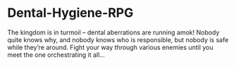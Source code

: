 # Dental-Hygiene-RPG

The kingdom is in turmoil – dental aberrations are running amok! Nobody quite knows why, and nobody knows who is responsible, but nobody is safe while they’re around. Fight your way through various enemies until you meet the one orchestrating it all…

